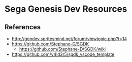 # Sega Genesis Dev Resources


## References
* http://gendev.spritesmind.net/forum/viewtopic.php?t=14 
* https://github.com/Stephane-D/SGDK 
  * https://github.com/Stephane-D/SGDK/wiki
* https://github.com/v4ld3r5/sgdk_vscode_template
